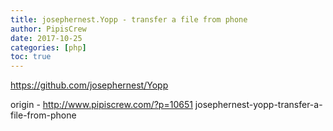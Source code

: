 ```yaml
---
title: josephernest.Yopp - transfer a file from phone
author: PipisCrew
date: 2017-10-25
categories: [php]
toc: true
---
```


https://github.com/josephernest/Yopp

origin - http://www.pipiscrew.com/?p=10651 josephernest-yopp-transfer-a-file-from-phone